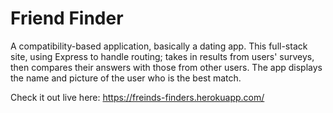 
# Friend Finder

A compatibility-based application, basically a dating app. This full-stack site, using Express to handle routing; takes in results from users' surveys, then compares their answers with those from other users. The app displays the name and picture of the user who is the best match. 


Check it out live here: https://freinds-finders.herokuapp.com/
